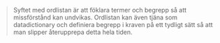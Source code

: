 >Syftet med ordlistan är att föklara termer och begrepp så att missförstånd kan undvikas. Ordlistan kan även tjäna som datadictionary och definiera begrepp i kraven på ett tydligt sätt så att man slipper återupprepa detta hela tiden.